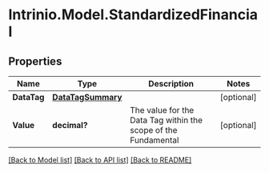 # Intrinio.Model.StandardizedFinancial
## Properties

Name | Type | Description | Notes
------------ | ------------- | ------------- | -------------
**DataTag** | [**DataTagSummary**](DataTagSummary.md) |  | [optional] 
**Value** | **decimal?** | The value for the Data Tag within the scope of the Fundamental | [optional] 

[[Back to Model list]](../README.md#documentation-for-models) [[Back to API list]](../README.md#documentation-for-api-endpoints) [[Back to README]](../README.md)

